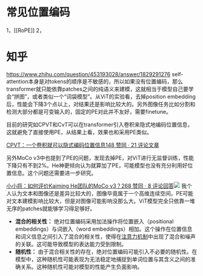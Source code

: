 # 常见位置编码
1，[[RoPE]]
2，

# 知乎
https://www.zhihu.com/question/453193028/answer/1829291276
self-attention本身是对tokens的顺序是不敏感的，所以如果没有位置编码，那么transformer就只能依靠patches之间的纯语义来建模，这就相当于模型自己要学会“拼图”，或者类似一个“词袋模型”。从ViT的实验看，去掉position embedding后，性能会下降3个点以上，对结果还是影响比较大的。另外图像任务比如分割和检测大部分都是可变输入的，固定的PE对此并不友好，需要finetune。

目前的研究如CPVT和CvT可以在transformer引入卷积来隐式地编码位置信息，这就避免了直接使用PE，从结果上看，效果也和采用PE类似。

[CPVT：一个卷积就可以隐式编码位置信息148 赞同 · 21 评论文章](https://zhuanlan.zhihu.com/p/362484098)

另外MoCo v3中也提到了PE的问题，发现去掉PE，对ViT进行无监督训练，性能下降只有不到2%。He神更倾向认为就算加了PE，可能模型也没有充分利用好位置信息。这个问题还需要进一步研究。

[小小将：如何评价Kaiming He团队的MoCo v3？268 赞同 · 8 评论回答![](https://picx.zhimg.com/v2-043768f7b35cacfd5917d4d65b22aad2_720w.jpg?source=7e7ef6e2)](https://www.zhihu.com/answer/1826367462)
我个人认为文本和图像还是差异比较大的，图像毕竟属于一个高维连续空间。PE可能对文本建模影响比较大，但是对图像可能影响没那么大。ViT模型完全只依靠一堆无序的patches就能够学习得足够好。

- **混合的相关性：** 绝对位置编码采用加法操作将位置嵌入（positional embeddings）与词嵌入（word embeddings）相加。这个操作在位置信息和词义信息之间引入了混合的相关性，使得在[注意力机制](https://www.zhihu.com/search?q=%E6%B3%A8%E6%84%8F%E5%8A%9B%E6%9C%BA%E5%88%B6&search_source=Entity&hybrid_search_source=Entity&hybrid_search_extra=%7B%22sourceType%22%3A%22answer%22%2C%22sourceId%22%3A3196023627%7D)中出现了混合和噪声的关联。这可能导致模型的表达能力受到限制。
- **随机性：** 由于混合相关性的存在，绝对位置编码可能引入不必要的随机性。在模型中，这种随机性可能表现为无法稳定地捕捉到单词位置与其含义之间的准确关系。这种随机性可能对模型的性能产生负面影响。

  
  